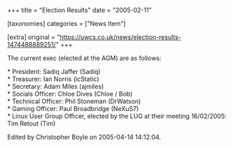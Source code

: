 +++
title = "Election Results"
date = "2005-02-11"

[taxonomies]
categories = ["News Item"]

[extra]
original = "https://uwcs.co.uk/news/election-results-1474488889251/"
+++

The current exec (elected at the AGM) are as follows:

\* President: Sadiq Jaffer (Sadiq)  
\* Treasurer: Ian Norris (icStatic)  
\* Secretary: Adam Miles (ajmiles)  
\* Socials Officer: Chloe Dives (Chloe / Bob)  
\* Technical Officer: Phil Stoneman (DrWatson)  
\* Gaming Officer: Paul Broadbridge (NeXuS7)  
\* Linux User Group Officer, elected by the LUG at their meeting 16/02/2005: Tim Retout (Tim)

Edited by Christopher Boyle on 2005-04-14 14:12:04.

